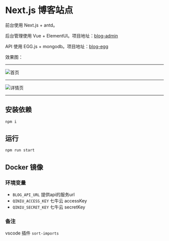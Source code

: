 # Next.js 博客站点

前台使用 Next.js + antd。

后台管理使用 Vue + ElementUI。项目地址：[blog-admin](https://github.com/gaga-change/blog-admin)

API 使用 EGG.js + mongodb。项目地址：[blog-egg](https://github.com/gaga-change/blog-egg)


效果图：

* * *
![首页](https://cdn.yanjd.top/blog/github/img/blog-home.png?imageView2/0/format/jpg/q/80|imageslim)

* * *
![详情页](https://cdn.yanjd.top/blog/github/img/blog-detail.png?imageView2/0/format/jpg/q/80|imageslim)

* * *

## 安装依赖

```bash
npm i
```

## 运行

```bash
npm run start
```

## Docker 镜像

### 环境变量

* `BLOG_API_URL` 提供api的服务url
* `QINIU_ACCESS_KEY` 七牛云 accessKey
* `QINIU_SECRET_KEY` 七牛云 secretKey


### 备注

vscode 插件 `sort-imports`
